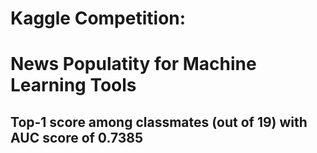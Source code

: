 # Kaggle Competition: 
# News Populatity for Machine Learning Tools
## Top-1 score among classmates (out of 19) with AUC score of 0.7385
